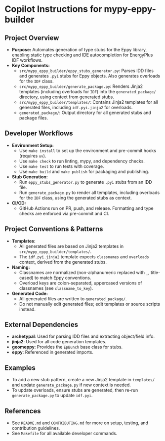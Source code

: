 # Copilot Instructions for mypy-eppy-builder

## Project Overview
- **Purpose:** Automates generation of type stubs for the Eppy library, enabling static type checking and IDE autocompletion for EnergyPlus IDF workflows.
- **Key Components:**
  - `src/mypy_eppy_builder/eppy_stubs_generator.py`: Parses IDD files and generates `.pyi` stubs for Eppy objects. Also generates overloads for the `IDF` class.
  - `src/mypy_eppy_builder/generate_package.py`: Renders Jinja2 templates (including overloads for `IDF`) into the `generated_package/` directory, using context from generated stubs.
  - `src/mypy_eppy_builder/templates/`: Contains Jinja2 templates for all generated files, including `idf.pyi.jinja2` for overloads.
  - `generated_package/`: Output directory for all generated stubs and package files.

## Developer Workflows
- **Environment Setup:**
  - Use `make install` to set up the environment and pre-commit hooks (requires `uv`).
  - Use `make check` to run linting, mypy, and dependency checks.
  - Use `make test` to run tests with coverage.
  - Use `make build` and `make publish` for packaging and publishing.
- **Stub Generation:**
  - Run `eppy_stubs_generator.py` to generate `.pyi` stubs from an IDD file.
  - Run `generate_package.py` to render all templates, including overloads for the `IDF` class, using the generated stubs as context.
- **CI/CD:**
  - GitHub Actions run on PR, push, and release. Formatting and type checks are enforced via pre-commit and CI.

## Project Conventions & Patterns
- **Templates:**
  - All generated files are based on Jinja2 templates in `src/mypy_eppy_builder/templates/`.
  - The `idf.pyi.jinja2` template expects `classnames` and `overloads` context, derived from the generated stubs.
- **Naming:**
  - Classnames are normalized (non-alphanumeric replaced with `_`, title-cased) to match Eppy conventions.
  - Overload keys are colon-separated, uppercased versions of classnames (see `classname_to_key`).
- **Generated Code:**
  - All generated files are written to `generated_package/`.
  - Do not manually edit generated files; edit templates or source scripts instead.

## External Dependencies
- **archetypal**: Used for parsing IDD files and extracting object/field info.
- **jinja2**: Used for all code generation templates.
- **geomeppy**: Provides the `EpBunch` base class for stubs.
- **eppy**: Referenced in generated imports.

## Examples
- To add a new stub pattern, create a new Jinja2 template in `templates/` and update `generate_package.py` if new context is needed.
- To update overloads, ensure stubs are generated, then re-run `generate_package.py` to update `idf.pyi`.

## References
- See `README.md` and `CONTRIBUTING.md` for more on setup, testing, and contribution guidelines.
- See `Makefile` for all available developer commands.
